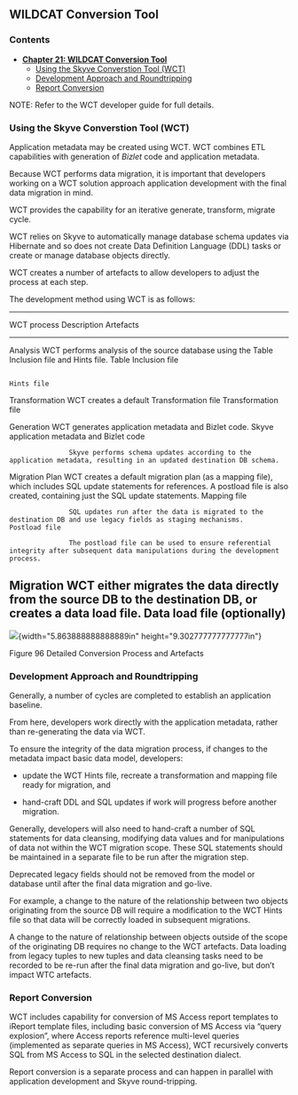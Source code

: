 ## WILDCAT Conversion Tool

### Contents

* **[Chapter 21: WILDCAT Conversion Tool](#wildcat-conversion-tool)**
  * [Using the Skyve Converstion Tool (WCT)](#using-the-skyve-converstion-tool-wct)
  * [Development Approach and Roundtripping](#development-approach-and-roundtripping)
  * [Report Conversion](#report-conversion)

NOTE: Refer to the WCT developer guide for full details.

### Using the Skyve Converstion Tool (WCT)

Application metadata may be created using WCT. WCT combines ETL
capabilities with generation of *Bizlet* code and application metadata.

Because WCT performs data migration, it is important that developers
working on a WCT solution approach application development with the
final data migration in mind.

WCT provides the capability for an iterative generate, transform,
migrate cycle.

WCT relies on Skyve to automatically manage database schema updates via
Hibernate and so does not create Data Definition Language (DDL) tasks or
create or manage database objects directly.

WCT creates a number of artefacts to allow developers to adjust the
process at each step.

The development method using WCT is as follows:

  ----------------------------------------------------------------------------------------------------------------------------------------------------------------------------------------------------------------------------------------------------------
  WCT process      Description                                                                                                                                                                                  Artefacts
  ---------------- -------------------------------------------------------------------------------------------------------------------------------------------------------------------------------------------- --------------------------------------------
  Analysis         WCT performs analysis of the source database using the Table Inclusion file and Hints file.                                                                                                  Table Inclusion file

                                                                                                                                                                                                                Hints file

  Transformation   WCT creates a default Transformation file                                                                                                                                                    Transformation file

  Generation       WCT generates application metadata and Bizlet code.                                                                                                                                          Skyve application metadata and Bizlet code

                   Skyve performs schema updates according to the application metadata, resulting in an updated destination DB schema.

  Migration Plan   WCT creates a default migration plan (as a mapping file), which includes SQL update statements for references. A postload file is also created, containing just the SQL update statements.   Mapping file

                   SQL updates run after the data is migrated to the destination DB and use legacy fields as staging mechanisms.                                                                                Postload file

                   The postload file can be used to ensure referential integrity after subsequent data manipulations during the development process.

  Migration        WCT either migrates the data directly from the source DB to the destination DB, or creates a data load file.                                                                                 Data load file (optionally)
  ----------------------------------------------------------------------------------------------------------------------------------------------------------------------------------------------------------------------------------------------------------

![](media/image166.emf){width="5.863888888888889in"
height="9.302777777777777in"}

Figure 96 Detailed Conversion Process and Artefacts

### Development Approach and Roundtripping

Generally, a number of cycles are completed to establish an application
baseline.

From here, developers work directly with the application metadata,
rather than re-generating the data via WCT.

To ensure the integrity of the data migration process, if changes to the
metadata impact basic data model, developers:

-   update the WCT Hints file, recreate a transformation and mapping
    file ready for migration, and

-   hand-craft DDL and SQL updates if work will progress before another
    migration.

Generally, developers will also need to hand-craft a number of SQL
statements for data cleansing, modifying data values and for
manipulations of data not within the WCT migration scope. These SQL
statements should be maintained in a separate file to be run after the
migration step.

Deprecated legacy fields should not be removed from the model or
database until after the final data migration and go-live.

For example, a change to the nature of the relationship between two
objects originating from the source DB will require a modification to
the WCT Hints file so that data will be correctly loaded in subsequent
migrations.

A change to the nature of relationship between objects outside of the
scope of the originating DB requires no change to the WCT artefacts.
Data loading from legacy tuples to new tuples and data cleansing tasks
need to be recorded to be re-run after the final data migration and
go-live, but don’t impact WTC artefacts.

### Report Conversion

WCT includes capability for conversion of MS Access report templates to
iReport template files, including basic conversion of MS Access via
“query explosion”, where Access reports reference multi-level queries
(implemented as separate queries in MS Access), WCT recursively converts
SQL from MS Access to SQL in the selected destination dialect.

Report conversion is a separate process and can happen in parallel with
application development and Skyve round-tripping.
